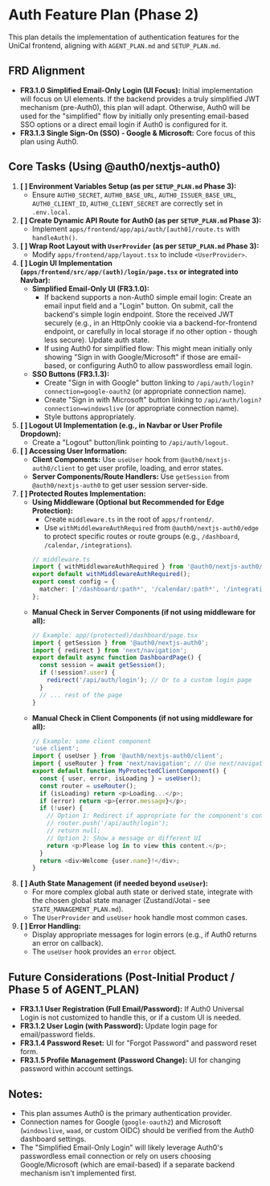 # Auth Feature Plan (Phase 2)

This plan details the implementation of authentication features for the UniCal frontend, aligning with `AGENT_PLAN.md` and `SETUP_PLAN.md`.

## FRD Alignment
*   **FR3.1.0 Simplified Email-Only Login (UI Focus):** Initial implementation will focus on UI elements. If the backend provides a truly simplified JWT mechanism (pre-Auth0), this plan will adapt. Otherwise, Auth0 will be used for the "simplified" flow by initially only presenting email-based SSO options or a direct email login if Auth0 is configured for it.
*   **FR3.1.3 Single Sign-On (SSO) - Google & Microsoft:** Core focus of this plan using Auth0.

## Core Tasks (Using @auth0/nextjs-auth0)

1.  **[ ] Environment Variables Setup (as per `SETUP_PLAN.md` Phase 3):**
    *   Ensure `AUTH0_SECRET`, `AUTH0_BASE_URL`, `AUTH0_ISSUER_BASE_URL`, `AUTH0_CLIENT_ID`, `AUTH0_CLIENT_SECRET` are correctly set in `.env.local`.
2.  **[ ] Create Dynamic API Route for Auth0 (as per `SETUP_PLAN.md` Phase 3):**
    *   Implement `apps/frontend/app/api/auth/[auth0]/route.ts` with `handleAuth()`.
3.  **[ ] Wrap Root Layout with `UserProvider` (as per `SETUP_PLAN.md` Phase 3):**
    *   Modify `apps/frontend/app/layout.tsx` to include `<UserProvider>`.
4.  **[ ] Login UI Implementation (`apps/frontend/src/app/(auth)/login/page.tsx` or integrated into Navbar):**
    *   **Simplified Email-Only UI (FR3.1.0):**
        *   If backend supports a non-Auth0 simple email login: Create an email input field and a "Login" button. On submit, call the backend's simple login endpoint. Store the received JWT securely (e.g., in an HttpOnly cookie via a backend-for-frontend endpoint, or carefully in local storage if no other option - though less secure). Update auth state.
        *   If using Auth0 for simplified flow: This might mean initially only showing "Sign in with Google/Microsoft" if those are email-based, or configuring Auth0 to allow passwordless email login.
    *   **SSO Buttons (FR3.1.3):**
        *   Create "Sign in with Google" button linking to `/api/auth/login?connection=google-oauth2` (or appropriate connection name).
        *   Create "Sign in with Microsoft" button linking to `/api/auth/login?connection=windowslive` (or appropriate connection name).
        *   Style buttons appropriately.
5.  **[ ] Logout UI Implementation (e.g., in Navbar or User Profile Dropdown):**
    *   Create a "Logout" button/link pointing to `/api/auth/logout`.
6.  **[ ] Accessing User Information:**
    *   **Client Components:** Use `useUser` hook from `@auth0/nextjs-auth0/client` to get user profile, loading, and error states.
    *   **Server Components/Route Handlers:** Use `getSession` from `@auth0/nextjs-auth0` to get user session server-side.
7.  **[ ] Protected Routes Implementation:**
    *   **Using Middleware (Optional but Recommended for Edge Protection):**
        *   Create `middleware.ts` in the root of `apps/frontend/`.
        *   Use `withMiddlewareAuthRequired` from `@auth0/nextjs-auth0/edge` to protect specific routes or route groups (e.g., `/dashboard`, `/calendar`, `/integrations`).
        ```typescript
        // middleware.ts
        import { withMiddlewareAuthRequired } from '@auth0/nextjs-auth0/edge';
        export default withMiddlewareAuthRequired();
        export const config = {
          matcher: ['/dashboard/:path*', '/calendar/:path*', '/integrations/:path*', '/settings/:path*'], // Add paths to protect
        };
        ```
    *   **Manual Check in Server Components (if not using middleware for all):**
        ```typescript
        // Example: app/(protected)/dashboard/page.tsx
        import { getSession } from '@auth0/nextjs-auth0';
        import { redirect } from 'next/navigation';
        export default async function DashboardPage() {
          const session = await getSession();
          if (!session?.user) {
            redirect('/api/auth/login'); // Or to a custom login page
          }
          // ... rest of the page
        }
        ```
    *   **Manual Check in Client Components (if not using middleware for all):**
        ```typescript
        // Example: some client component
        'use client';
        import { useUser } from '@auth0/nextjs-auth0/client';
        import { useRouter } from 'next/navigation'; // Use next/navigation for App Router
        export default function MyProtectedClientComponent() {
          const { user, error, isLoading } = useUser();
          const router = useRouter();
          if (isLoading) return <p>Loading...</p>;
          if (error) return <p>{error.message}</p>;
          if (!user) {
            // Option 1: Redirect if appropriate for the component's context
            // router.push('/api/auth/login'); 
            // return null; 
            // Option 2: Show a message or different UI
            return <p>Please log in to view this content.</p>;
          }
          return <div>Welcome {user.name}!</div>;
        }
        ```
8.  **[ ] Auth State Management (if needed beyond `useUser`):**
    *   For more complex global auth state or derived state, integrate with the chosen global state manager (Zustand/Jotai - see `STATE_MANAGEMENT_PLAN.md`).
    *   The `UserProvider` and `useUser` hook handle most common cases.
9.  **[ ] Error Handling:**
    *   Display appropriate messages for login errors (e.g., if Auth0 returns an error on callback).
    *   The `useUser` hook provides an `error` object.

## Future Considerations (Post-Initial Product / Phase 5 of AGENT_PLAN)
*   **FR3.1.1 User Registration (Full Email/Password):** If Auth0 Universal Login is not customized to handle this, or if a custom UI is needed.
*   **FR3.1.2 User Login (with Password):** Update login page for email/password fields.
*   **FR3.1.4 Password Reset:** UI for "Forgot Password" and password reset form.
*   **FR3.1.5 Profile Management (Password Change):** UI for changing password within account settings.

## Notes:
*   This plan assumes Auth0 is the primary authentication provider.
*   Connection names for Google (`google-oauth2`) and Microsoft (`windowslive`, `waad`, or custom OIDC) should be verified from the Auth0 dashboard settings.
*   The "Simplified Email-Only Login" will likely leverage Auth0's passwordless email connection or rely on users choosing Google/Microsoft (which are email-based) if a separate backend mechanism isn't implemented first.
